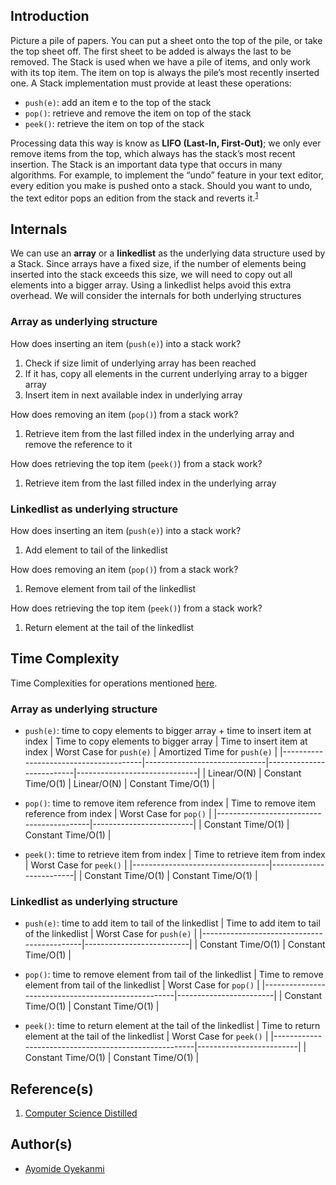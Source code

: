 ## Introduction
Picture a pile of papers. You can put a sheet onto the top of the pile, or take the top sheet off. The first sheet to be added is always the last to be removed. The Stack is used when we have a pile of items, and only work with its top item. The item on top is always the pile’s most recently inserted one. A Stack implementation must provide at least these operations:
* `push(e)`: add an item e to the top of the stack
* `pop()`: retrieve and remove the item on top of the stack
* `peek()`: retrieve the item on top of the stack

Processing data this way is know as **LIFO (Last-In, First-Out)**; we only ever remove items from the top, which always has the stack’s most recent insertion. The Stack is an important data type that occurs in many algorithms. For example, to implement the “undo” feature in your text editor, every edition you make is pushed onto a stack. Should you want to undo, the text editor pops an edition from the stack and reverts it.<sup>[1](https://github.com/oyekanmiayo/data-structures-all-langs/tree/main/stack#references)</sup>

## Internals
We can use an **array** or a **linkedlist** as the underlying data structure used by a Stack. Since arrays have a fixed size, if the number of elements being inserted into the stack exceeds this size, we will need to copy out all elements into a bigger array. Using a linkedlist helps avoid this extra overhead. We will consider the internals for both underlying structures

### Array as underlying structure
How does inserting an item (`push(e)`) into a stack work?
1. Check if size limit of underlying array has been reached
2. If it has, copy all elements in the current underlying array to a bigger array
3. Insert item in next available index in underlying array

How does removing an item (`pop()`) from a stack work?
1. Retrieve item from the last filled index in the underlying array and remove the reference to it

How does retrieving the top item (`peek()`) from a stack work?
1. Retrieve item from the last filled index in the underlying array

### Linkedlist as underlying structure
How does inserting an item (`push(e)`) into a stack work?
1. Add element to tail of the linkedlist

How does removing an item (`pop()`) from a stack work?
1. Remove element from tail of the linkedlist

How does retrieving the top item (`peek()`) from a stack work?
1. Return element at the tail of the linkedlist

## Time Complexity
Time Complexities for operations mentioned [here](https://github.com/oyekanmiayo/data-structures-all-langs/tree/main/stack#introduction).

### Array as underlying structure
* `push(e)`: time to copy elements to bigger array + time to insert item at index
  | Time to copy elements to bigger array | Time to insert item at index | Worst Case for `push(e)` | Amortized Time for `push(e)` |
  |---------------------------------------|------------------------------|--------------------------|------------------------------|
  | Linear/O(N)                           | Constant Time/O(1)           | Linear/O(N)              | Constant Time/O(1)           |
  
* `pop()`: time to remove item reference from index
  | Time to remove item reference from index | Worst Case for `pop()`  |
  |------------------------------------------|-------------------------|
  | Constant Time/O(1)                       | Constant Time/O(1)      |

* `peek()`: time to retrieve item from index
  | Time to retrieve item from index | Worst Case for `peek()` |
  |----------------------------------|-------------------------|
  | Constant Time/O(1)               | Constant Time/O(1)      |

### Linkedlist as underlying structure
* `push(e)`: time to add item to tail of the linkedlist
  | Time to add item to tail of the linkedlist | Worst Case for `push(e)` |
  |--------------------------------------------|--------------------------|
  | Constant Time/O(1)                         | Constant Time/O(1)       |

* `pop()`: time to remove element from tail of the linkedlist
  | Time to remove element from tail of the linkedlist | Worst Case for `pop()` |
  |----------------------------------------------------|------------------------|
  | Constant Time/O(1)                                 | Constant Time/O(1)     |
  
* `peek()`: time to return element at the tail of the linkedlist
  | Time to return element at the tail of the linkedlist | Worst Case for `peek()` |
  |------------------------------------------------------|-------------------------|
  | Constant Time/O(1)                                   | Constant Time/O(1)      |

## Reference(s)
1. [Computer Science Distilled](https://www.amazon.co.uk/Computer-Science-Distilled-Computational-Problems/dp/0997316020/ref=sr_1_1?adgrpid=52658140545&dchild=1&gclid=Cj0KCQjw8fr7BRDSARIsAK0Qqr6bz1aEFd_X517mpcZBAGaDJaeg-WARxB6mwEMMtupTPnTGI0a-1SIaAmH5EALw_wcB&hvadid=259122221401&hvdev=c&hvlocint=9041110&hvlocphy=1010294&hvnetw=g&hvqmt=e&hvrand=6311385300851562426&hvtargid=kwd-297429021778&hydadcr=17613_1817768&keywords=computer+science+distilled&qid=1602170396&sr=8-1&tag=googhydr-21)

## Author(s)
* [Ayomide Oyekanmi](https://github.com/oyekanmiayo)
